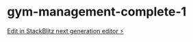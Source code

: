 # gym-management-complete-1

[Edit in StackBlitz next generation editor ⚡️](https://stackblitz.com/~/github.com/Krisgoku/gym-management-complete-1)